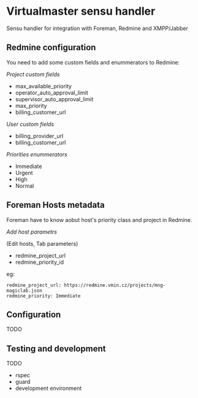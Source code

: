 Virtualmaster sensu handler
==================================

Sensu handler for integration with Foreman, Redmine and XMPP/Jabber


## Redmine configuration

You need to add some custom fields and enummerators to Redmine:

*Project custom fields*

- max_available_priority
- operator_auto_approval_limit
- supervisor_auto_approval_limit
- max_priority
- billing_customer_url

*User custom fields*

- billing_provider_url
- billing_customer_url

*Priorities enummerators*

- Immediate
- Urgent
- High
- Normal

## Foreman Hosts metadata

Foreman have to know aobut host's priority class and project in Redmine.

*Add host parametrs* 

(Edit hosts, Tab parameters)

- redmine_project_url
- redmine_priority_id

eg:

    redmine_project_url: https://redmine.vmin.cz/projects/mng-magiclab.json
    redmine_priority: Immediate


## Configuration

TODO

## Testing and development

TODO

- rspec
- guard
- development environment
